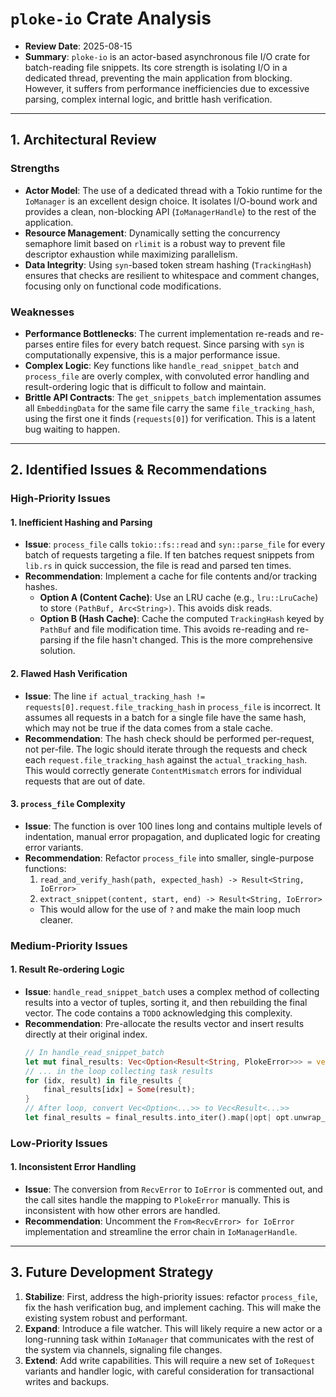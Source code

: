 # `ploke-io` Crate Analysis

-   **Review Date**: 2025-08-15
-   **Summary**: `ploke-io` is an actor-based asynchronous file I/O crate for batch-reading file snippets. Its core strength is isolating I/O in a dedicated thread, preventing the main application from blocking. However, it suffers from performance inefficiencies due to excessive parsing, complex internal logic, and brittle hash verification.

---

## 1. Architectural Review

### Strengths

-   **Actor Model**: The use of a dedicated thread with a Tokio runtime for the `IoManager` is an excellent design choice. It isolates I/O-bound work and provides a clean, non-blocking API (`IoManagerHandle`) to the rest of the application.
-   **Resource Management**: Dynamically setting the concurrency semaphore limit based on `rlimit` is a robust way to prevent file descriptor exhaustion while maximizing parallelism.
-   **Data Integrity**: Using `syn`-based token stream hashing (`TrackingHash`) ensures that checks are resilient to whitespace and comment changes, focusing only on functional code modifications.

### Weaknesses

-   **Performance Bottlenecks**: The current implementation re-reads and re-parses entire files for every batch request. Since parsing with `syn` is computationally expensive, this is a major performance issue.
-   **Complex Logic**: Key functions like `handle_read_snippet_batch` and `process_file` are overly complex, with convoluted error handling and result-ordering logic that is difficult to follow and maintain.
-   **Brittle API Contracts**: The `get_snippets_batch` implementation assumes all `EmbeddingData` for the same file carry the same `file_tracking_hash`, using the first one it finds (`requests[0]`) for verification. This is a latent bug waiting to happen.

---

## 2. Identified Issues & Recommendations

### High-Priority Issues

#### 1. Inefficient Hashing and Parsing

-   **Issue**: `process_file` calls `tokio::fs::read` and `syn::parse_file` for every batch of requests targeting a file. If ten batches request snippets from `lib.rs` in quick succession, the file is read and parsed ten times.
-   **Recommendation**: Implement a cache for file contents and/or tracking hashes.
    -   **Option A (Content Cache)**: Use an LRU cache (e.g., `lru::LruCache`) to store `(PathBuf, Arc<String>)`. This avoids disk reads.
    -   **Option B (Hash Cache)**: Cache the computed `TrackingHash` keyed by `PathBuf` and file modification time. This avoids re-reading and re-parsing if the file hasn't changed. This is the more comprehensive solution.

#### 2. Flawed Hash Verification

-   **Issue**: The line `if actual_tracking_hash != requests[0].request.file_tracking_hash` in `process_file` is incorrect. It assumes all requests in a batch for a single file have the same hash, which may not be true if the data comes from a stale cache.
-   **Recommendation**: The hash check should be performed per-request, not per-file. The logic should iterate through the requests and check each `request.file_tracking_hash` against the `actual_tracking_hash`. This would correctly generate `ContentMismatch` errors for individual requests that are out of date.

#### 3. `process_file` Complexity

-   **Issue**: The function is over 100 lines long and contains multiple levels of indentation, manual error propagation, and duplicated logic for creating error variants.
-   **Recommendation**: Refactor `process_file` into smaller, single-purpose functions:
    1.  `read_and_verify_hash(path, expected_hash) -> Result<String, IoError>`
    2.  `extract_snippet(content, start, end) -> Result<String, IoError>`
    -   This would allow for the use of `?` and make the main loop much cleaner.

### Medium-Priority Issues

#### 1. Result Re-ordering Logic

-   **Issue**: `handle_read_snippet_batch` uses a complex method of collecting results into a vector of tuples, sorting it, and then rebuilding the final vector. The code contains a `TODO` acknowledging this complexity.
-   **Recommendation**: Pre-allocate the results vector and insert results directly at their original index.
    ```rust
    // In handle_read_snippet_batch
    let mut final_results: Vec<Option<Result<String, PlokeError>>> = vec![None; total_requests];
    // ... in the loop collecting task results
    for (idx, result) in file_results {
        final_results[idx] = Some(result);
    }
    // After loop, convert Vec<Option<...>> to Vec<Result<...>>
    let final_results = final_results.into_iter().map(|opt| opt.unwrap_or_else(|| Err(/* ... */))).collect();
    ```

### Low-Priority Issues

#### 1. Inconsistent Error Handling

-   **Issue**: The conversion from `RecvError` to `IoError` is commented out, and the call sites handle the mapping to `PlokeError` manually. This is inconsistent with how other errors are handled.
-   **Recommendation**: Uncomment the `From<RecvError> for IoError` implementation and streamline the error chain in `IoManagerHandle`.

---

## 3. Future Development Strategy

1.  **Stabilize**: First, address the high-priority issues: refactor `process_file`, fix the hash verification bug, and implement caching. This will make the existing system robust and performant.
2.  **Expand**: Introduce a file watcher. This will likely require a new actor or a long-running task within `IoManager` that communicates with the rest of the system via channels, signaling file changes.
3.  **Extend**: Add write capabilities. This will require a new set of `IoRequest` variants and handler logic, with careful consideration for transactional writes and backups.
